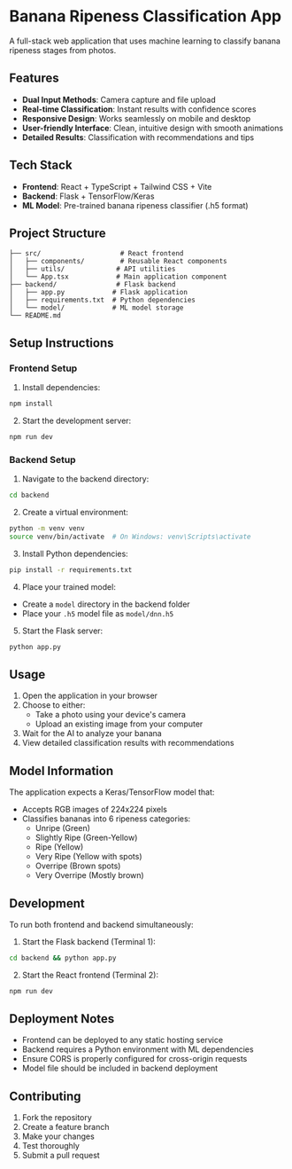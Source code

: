 # Banana Ripeness Classification App

A full-stack web application that uses machine learning to classify banana ripeness stages from photos.

## Features

- **Dual Input Methods**: Camera capture and file upload
- **Real-time Classification**: Instant results with confidence scores
- **Responsive Design**: Works seamlessly on mobile and desktop
- **User-friendly Interface**: Clean, intuitive design with smooth animations
- **Detailed Results**: Classification with recommendations and tips

## Tech Stack

- **Frontend**: React + TypeScript + Tailwind CSS + Vite
- **Backend**: Flask + TensorFlow/Keras
- **ML Model**: Pre-trained banana ripeness classifier (.h5 format)

## Project Structure

```
├── src/                    # React frontend
│   ├── components/         # Reusable React components
│   ├── utils/             # API utilities
│   └── App.tsx            # Main application component
├── backend/               # Flask backend
│   ├── app.py            # Flask application
│   ├── requirements.txt  # Python dependencies
│   └── model/            # ML model storage
└── README.md
```

## Setup Instructions

### Frontend Setup

1. Install dependencies:
```bash
npm install
```

2. Start the development server:
```bash
npm run dev
```

### Backend Setup

1. Navigate to the backend directory:
```bash
cd backend
```

2. Create a virtual environment:
```bash
python -m venv venv
source venv/bin/activate  # On Windows: venv\Scripts\activate
```

3. Install Python dependencies:
```bash
pip install -r requirements.txt
```

4. Place your trained model:
- Create a `model` directory in the backend folder
- Place your `.h5` model file as `model/dnn.h5`

5. Start the Flask server:
```bash
python app.py
```

## Usage

1. Open the application in your browser
2. Choose to either:
   - Take a photo using your device's camera
   - Upload an existing image from your computer
3. Wait for the AI to analyze your banana
4. View detailed classification results with recommendations

## Model Information

The application expects a Keras/TensorFlow model that:
- Accepts RGB images of 224x224 pixels
- Classifies bananas into 6 ripeness categories:
  - Unripe (Green)
  - Slightly Ripe (Green-Yellow)
  - Ripe (Yellow)
  - Very Ripe (Yellow with spots)
  - Overripe (Brown spots)
  - Very Overripe (Mostly brown)

## Development

To run both frontend and backend simultaneously:

1. Start the Flask backend (Terminal 1):
```bash
cd backend && python app.py
```

2. Start the React frontend (Terminal 2):
```bash
npm run dev
```

## Deployment Notes

- Frontend can be deployed to any static hosting service
- Backend requires a Python environment with ML dependencies
- Ensure CORS is properly configured for cross-origin requests
- Model file should be included in backend deployment

## Contributing

1. Fork the repository
2. Create a feature branch
3. Make your changes
4. Test thoroughly
5. Submit a pull request